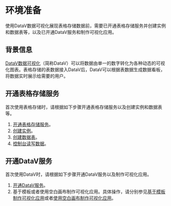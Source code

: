 # 环境准备

使用DataV数据可视化展现表格存储数据前，需要已开通表格存储服务并创建实例和数据表等，以及已开通DataV服务和制作可视化应用。

## 背景信息

[DataV数据可视化](/cn.zh-CN/产品简介/什么是DataV数据可视化.md)（简称DataV）可以将数据由单一的数字转化为各种动态的可视化图表。表格存储的表数据接入DataV后，DataV可以根据表数据生成数据看板，将数据实时展示给需要的用户。

## 开通表格存储服务

首次使用表格存储时，请根据如下步骤开通表格存储服务以及创建实例和数据表等。

1.  [开通表格存储服务](/cn.zh-CN/快速入门/开通表格存储服务.md)。
2.  [创建实例](/cn.zh-CN/快速入门/创建实例.md)。
3.  [创建数据表](/cn.zh-CN/快速入门/创建数据表.md)。
4.  [控制台读写数据](/cn.zh-CN/快速入门/控制台读写数据.md)。

## 开通DataV服务

首次使用DataV时，请根据如下步骤开通DataV服务以及制作可视化应用。

1.  [开通DataV服务](/cn.zh-CN/快速入门/开通DataV服务.md)。
2.  基于模板或者使用空白画布制作可视化应用。具体操作，请分别参见[基于模板制作可视化应用](/cn.zh-CN/快速入门/制作可视化应用（模板篇）/概述.md)或者[使用空白画布制作可视化应用](/cn.zh-CN/快速入门/制作可视化应用（空白画布篇）/概述.md)。

